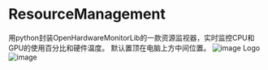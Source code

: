 # ResourceManagement
用python封装OpenHardwareMonitorLib的一款资源监视器，实时监控CPU和GPU的使用百分比和硬件温度。
默认置顶在电脑上方中间位置。
![image](https://github.com/ourbat/ResourceManagement/assets/36782913/ae5be97e-7872-41c2-bc56-c181c0352f54)
Logo
![image](https://github.com/ourbat/ResourceManagement/assets/36782913/8d217d26-723c-4822-ae91-b3ee1df4b4b8)
